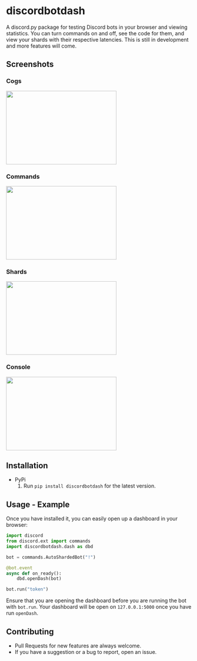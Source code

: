 # discordbotdash
A discord.py package for testing Discord bots in your browser and viewing statistics. You can turn commands on and off, see the code for them, and view your shards with their respective latencies. This is still in development and more features will come.

## Screenshots
### Cogs
<img src="../assets/assets/cogs.png" width="300" height="200">

### Commands
<img src="../assets/assets/commands.png" width="300" height="200">

### Shards
<img src="../assets/assets/shards.png" width="300" height="200">

### Console
<img src="../assets/assets/console.png" width="300" height="200">

## Installation
  * PyPi
    1. Run `pip install discordbotdash` for the latest version.

## Usage - Example
Once you have installed it, you can easily open up a dashboard in your browser:
```py
import discord
from discord.ext import commands
import discordbotdash.dash as dbd

bot = commands.AutoShardedBot("!")

@bot.event
async def on_ready():
    dbd.openDash(bot)

bot.run("token")
```
Ensure that you are opening the dashboard before you are running the bot with `bot.run`. Your dashboard will be open on `127.0.0.1:5000` once you have run `openDash`.

## Contributing
  * Pull Requests for new features are always welcome.
  * If you have a suggestion or a bug to report, open an issue.

